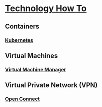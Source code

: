 # [Technology How To](/readme.md)

## Containers

### [Kubernetes](/kubernetes.md)

## Virtual Machines

### [Virtual Machine Manager](/virt-manager.md)

## Virtual Private Network (VPN)

### [Open Connect](/open-connect.md)
